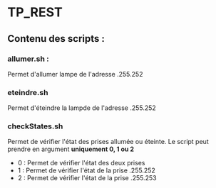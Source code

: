 # TP_REST

## Contenu des scripts :

### allumer.sh :
 Permet d'allumer lampe de l'adresse .255.252
 
### eteindre.sh
  Permet d'éteindre la lampde de l'adresse .255.252
  
### checkStates.sh
  Permet de vérifier l'état des prises allumée ou éteinte.
  Le script peut prendre en argument **uniquement 0, 1 ou 2**
  
   - 0 : Permet de vérifier l'état des deux prises
   - 1 : Permet de vérifier l'état de la prise .255.252
   - 2 : Permet de vérifier l'état de la prise .255.253
